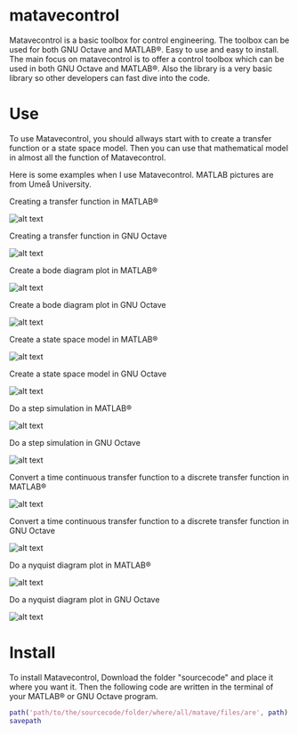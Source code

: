 # matavecontrol
Matavecontrol is a basic toolbox for control engineering. The toolbox can be used for both GNU Octave and MATLAB®. Easy to use and easy to install. The main focus on matavecontrol is to offer a control toolbox which can be used in both GNU Octave and MATLAB®. Also the library is a very basic library so other developers can fast dive into the code.

# Use

To use Matavecontrol, you should allways start with to create a transfer function or a state space model. Then you can use that mathematical model in almost all the function of Matavecontrol. 

Here is some examples when I use Matavecontrol. MATLAB pictures are from Umeå University.

Creating a transfer function in MATLAB®

![alt text](https://github.com/DanielMartensson/matavecontrol/blob/master/examples/Sk%C3%A4rmbild%20fr%C3%A5n%202017-11-09%2000-00-55.png)

Creating a transfer function in GNU Octave

![alt text](https://github.com/DanielMartensson/matavecontrol/blob/master/examples/Sk%C3%A4rmbild%20fr%C3%A5n%202017-11-09%2000-01-11.png)

Create a bode diagram plot in MATLAB®

![alt text](https://github.com/DanielMartensson/matavecontrol/blob/master/examples/Sk%C3%A4rmbild%20fr%C3%A5n%202017-11-09%2000-04-59.png)

Create a bode diagram plot in GNU Octave

![alt text](https://github.com/DanielMartensson/matavecontrol/blob/master/examples/Sk%C3%A4rmbild%20fr%C3%A5n%202017-11-09%2000-04-32.png)

Create a state space model in MATLAB®

![alt text](https://github.com/DanielMartensson/matavecontrol/blob/master/examples/Sk%C3%A4rmbild%20fr%C3%A5n%202017-11-09%2000-06-29.png)

Create a state space model in GNU Octave

![alt text](https://github.com/DanielMartensson/matavecontrol/blob/master/examples/Sk%C3%A4rmbild%20fr%C3%A5n%202017-11-09%2000-06-41.png)

Do a step simulation in MATLAB®

![alt text](https://github.com/DanielMartensson/matavecontrol/blob/master/examples/Sk%C3%A4rmbild%20fr%C3%A5n%202017-11-09%2000-08-23.png)

Do a step simulation in GNU Octave

![alt text](https://github.com/DanielMartensson/matavecontrol/blob/master/examples/Sk%C3%A4rmbild%20fr%C3%A5n%202017-11-09%2000-07-36.png)

Convert a time continuous transfer function to a discrete transfer function in MATLAB®

![alt text](https://github.com/DanielMartensson/matavecontrol/blob/master/examples/Sk%C3%A4rmbild%20fr%C3%A5n%202017-11-09%2000-09-19.png)

Convert a time continuous transfer function to a discrete transfer function in GNU Octave

![alt text](https://github.com/DanielMartensson/matavecontrol/blob/master/examples/Sk%C3%A4rmbild%20fr%C3%A5n%202017-11-09%2000-10-03.png)

Do a nyquist diagram plot in MATLAB®

![alt text](https://github.com/DanielMartensson/matavecontrol/blob/master/examples/Sk%C3%A4rmbild%20fr%C3%A5n%202017-11-09%2000-11-30.png)

Do a nyquist diagram plot in GNU Octave

![alt text](https://github.com/DanielMartensson/matavecontrol/blob/master/examples/Sk%C3%A4rmbild%20fr%C3%A5n%202017-11-09%2000-12-02.png)

# Install
To install Matavecontrol, Download the folder "sourcecode" and place it where you want it. Then the following code are written in the terminal of your MATLAB® or GNU Octave program.

```matlab
path('path/to/the/sourcecode/folder/where/all/matave/files/are', path)
savepath
```

